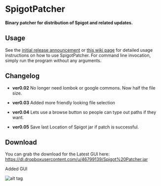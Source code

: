 SpigotPatcher
=============

**Binary patcher for distribution of Spigot and related updates.**

Usage
-----
See the [initial release announcement](http://www.spigotmc.org/threads/29091/) or [this wiki page](http://www.spigotmc.org/wiki/spigot-patcher/) for detailed usage instructions on how to use SpigotPatcher. For command line invocation, simply run the program without any arguments.

Changelog
---------
* **ver0.02** No longer need lombok or google commons. Now half the file size.

* **ver0.03** Added more friendly looking file selection

* **ver0.04** Lets use a browse button so people can type out paths if they want.

* **ver0.05** Save last Location of Spigot jar if patch is successful.


Download
--------
You can grab the download for the Latest GUI here: https://dl.dropboxusercontent.com/u/46799139/Spigot%20Patcher.jar

Added GUI

![alt tag](http://i.gyazo.com/558fee57579173eca313295eb86b8010.png)

